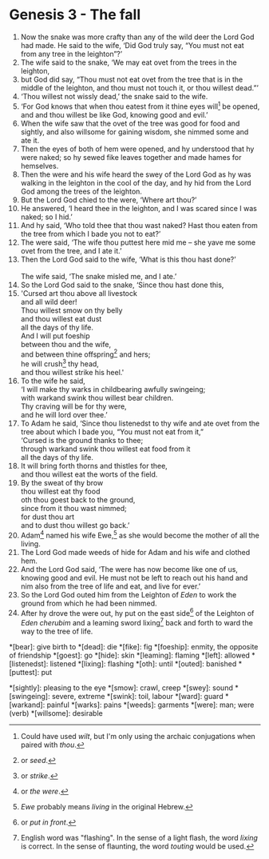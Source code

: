 # Genesis 3 - The fall

1. Now the snake was more crafty than any of the wild deer the Lord God had
   made. He said to the wife, ‘Did God truly say, “You must not eat from any
   tree in the leighton”?’
2. The wife said to the snake, ‘We may eat ovet from the trees in the leighton,
3. but God did say, “Thou must not eat ovet from the tree that is in the middle
   of the leighton, and thou must not touch it, or thou willest dead.”’
4. ‘Thou willest not wissly dead,’ the snake said to the wife.
5. ‘For God knows that when thou eatest from it thine eyes will[^will] be
   opened, and and thou willest be like God, knowing good and evil.’
6. When the wife saw that the ovet of the tree was good for food and sightly,
   and also willsome for gaining wisdom, she nimmed some and ate it.
7. Then the eyes of both of hem were opened, and hy understood that hy were
   naked; so hy sewed fike leaves together and made hames for hemselves.
8. Then the were and his wife heard the swey of the Lord God as hy was walking
   in the leighton in the cool of the day, and hy hid from the Lord God among
   the trees of the leighton.
9. But the Lord God chied to the were, ‘Where art thou?’
10. He answered, ‘I heard thee in the leighton, and I was scared since I was
    naked; so I hid.’
11. And hy said, ‘Who told thee that thou wast naked? Hast thou eaten from the
    tree from which I bade you not to eat?’
12. The were said, ‘The wife thou puttest here mid me – she yave me some ovet
    from the tree, and I ate it.’
13. Then the Lord God said to the wife, ‘What is this thou hast done?’
    <br/><br/>The wife said, ‘The snake misled me, and I ate.’
14. So the Lord God said to the snake, ‘Since thou hast done this,
15. 'Cursed art thou above all livestock
    <br/>and all wild deer!
    <br/>Thou willest smow on thy belly
    <br/>and thou willest eat dust
    <br/>all the days of thy life.
    <br/>And I will put foeship
    <br/>between thou and the wife,
    <br/>and between thine offspring[^offspring] and hers;
    <br/>he will crush[^crush] thy head,
    <br/>and thou willest strike his heel.'
16. To the wife he said,
    <br/>‘I will make thy warks in childbearing awfully swingeing;
    <br/>with warkand swink thou willest bear children.
    <br/>Thy craving will be for thy were,
    <br/>and he will lord over thee.’
17. To Adam he said, ‘Since thou listenedst to thy wife and ate ovet from the
    tree about which I bade you, “You must not eat from it,”
    <br/>‘Cursed is the ground thanks to thee;
    <br/>through warkand swink thou willest eat food from it
    <br/>all the days of thy life.
18. It will bring forth thorns and thistles for thee,
    <br/>and thou willest eat the worts of the field.
19. By the sweat of thy brow
    <br/>thou willest eat thy food
    <br/>oth thou goest back to the ground,
    <br/>since from it thou wast nimmed;
    <br/>for dust thou art
    <br/>and to dust thou willest go back.’
20. Adam[^Adam] named his wife Ewe,[^Ewe] as she would become the mother of all
    the living.
21. The Lord God made weeds of hide for Adam and his wife and clothed hem.
22. And the Lord God said, ‘The were has now become like one of us, knowing
    good and evil. He must not be left to reach out his hand and nim also from
    the tree of life and eat, and live for ever.’
23. So the Lord God outed him from the Leighton of *Eden* to work the ground
    from which he had been nimmed.
24. After hy drove the were out, hy put on the east side[^east] of the Leighton
    of *Eden* *cherubim* and a leaming sword lixing[^lixing] back and forth to
    ward the way to the tree of life.

<!-- Abbreviations -->
*[bear]: give birth to
*[dead]: die
*[fike]: fig
*[foeship]: enmity, the opposite of friendship
*[goest]: go
*[hide]: skin
*[leaming]: flaming
*[left]: allowed
*[listenedst]: listened
*[lixing]: flashing
*[oth]: until
*[outed]: banished
*[puttest]: put
<!-- *[returnest]: return -->
*[sightly]: pleasing to the eye
*[smow]: crawl, creep
*[swey]: sound
*[swingeing]: severe, extreme
*[swink]: toil, labour
*[ward]: guard
*[warkand]: painful
*[warks]: pains
*[weeds]: garments
*[were]: man; were (verb)
*[willsome]: desirable

<!-- Footnotes -->
[^offspring]: or *seed*.
[^crush]: or *strike*.
[^Adam]: or *the were*.
[^Ewe]: *Ewe* probably means *living* in the original Hebrew.
[^east]: or *put in front*.
[^will]: Could have used *wilt*, but I'm only using the archaic conjugations
    when paired with *thou*.
[^lixing]: English word was "flashing". In the sense of a light flash, the word
    *lixing* is correct. In the sense of flaunting, the word *touting* would be
    used.
